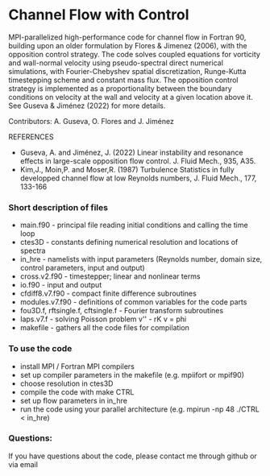 # Channel Flow with Control

MPI-parallelized high-performance code for channel flow in Fortran 90, building upon an older formulation by Flores & Jimenez (2006), with the opposition control strategy. The code solves coupled equations for vorticity and wall-normal velocity using pseudo-spectral direct numerical simulations, with Fourier-Chebyshev spatial discretization, Runge-Kutta timestepping scheme and constant mass flux. The opposition control strategy is implemented as a proportionality between the boundary conditions on velocity at the wall and velocity at a given location above it. See Guseva & Jiménez (2022) for more details.


Contributors: A. Guseva, O. Flores and J. Jiménez     

REFERENCES 
- Guseva, A. and Jiménez, J. (2022) Linear instability and resonance effects in large-scale opposition flow control. J. Fluid Mech., 935, A35.   
- Kim,J., Moin,P. and Moser,R. (1987) Turbulence Statistics in fully developped channel flow at low Reynolds numbers, J. Fluid Mech., 177, 133-166

### Short description of files

- main.f90 - principal file reading initial conditions and calling the time loop  
- ctes3D - constants defining numerical resolution and locations of spectra
- in_hre - namelists with input parameters (Reynolds number, domain size, control parameters, input and output)
- cross.v2.f90 - timestepper; linear and nonlinear terms
- io.f90 - input and output
- cfdiff8.v7.f90 - compact finite difference subroutines
- modules.v7.f90 - definitions of common variables for the code parts
- fou3D.f, rftsingle.f, cftsingle.f - Fourier transform subroutines
- laps.v7.f - solving Poisson problem v'' - rK v = phi 
- makefile - gathers all the code files for compilation

### To use the code
- install MPI / Fortran MPI compilers
- set up compiler parameters in the makefile (e.g. mpiifort or mpif90)
- choose resolution in ctes3D
- compile the code with make CTRL
- set up flow parameters in in_hre
- run the code using your parallel architecture (e.g. mpirun -np 48 ./CTRL < in_hre)

### Questions:
If you have questions about the code, please contact me through github or via email
